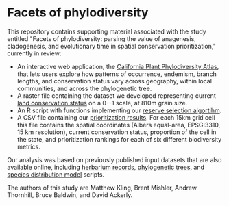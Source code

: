 # Facets of phylodiversity

This repository contains supporting material associated with the study entitled "Facets of phylodiversity: parsing the value of anagenesis, cladogenesis, and evolutionary time in spatial conservation prioritization," currently in review:

* An interactive web application, the [California Plant Phylodiversity Atlas](https://matthewkling.github.io/facets-of-phylodiversity/), that lets users explore how patterns of occurrence, endemism, branch lengths, and conservation status vary across geography, within local communities, and across the phylogenetic tree.
* A raster file containing the dataset we developed representing current [land conservation status](protection_status.tif) on a 0--1 scale, at 810m grain size. 
* An R script with functions implementing our [reserve selection algortihm](prioritize.R).
* A CSV file containing our [prioritization results](rankings.csv). For each 15km grid cell this file contains the spatial coordinates (Albers equal-area, EPSG:3310, 15 km resolution), current conservation status, proportion of the cell in the state, and prioritization rankings for each of six different biodiversity metrics.

Our analysis was based on previously published input datasets that are also available online, including [herbarium records](https://doi.org/10.6078/D1KX0V), [phylogenetic trees](https://doi.org/10.6078/D1VD4P), and [species distribution model](https://doi.org/10.6078/D1QQ2S) scripts.

The authors of this study are Matthew Kling, Brent Mishler, Andrew Thornhill, Bruce Baldwin, and David Ackerly.
